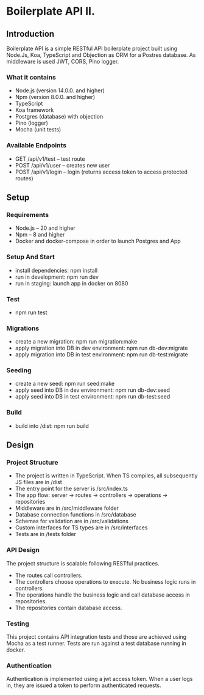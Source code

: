 # Boilerplate API II.

## Introduction

Boilerplate API is a simple RESTful API boilerplate project built using Node.Js, Koa, TypeScript and Objection as ORM for a Postres database. As middleware is used JWT, CORS, Pino logger.

### What it contains

* Node.js (version 14.0.0. and higher)
* Npm (version 8.0.0. and higher)
* TypeScript 
* Koa framework
* Postgres (database) with objection
* Pino (logger)
* Mocha (unit tests)

### Available Endpoints

* GET /api/v1/test – test route
* POST /api/v1/user – creates new user
* POST /api/v1/login – login (returns access token to access protected routes)

## Setup

### Requirements

* Node.js – 20 and higher
* Npm – 8 and higher
* Docker and docker-compose in order to launch Postgres and App 

### Setup And Start

* install dependencies: npm install
* run in development: npm run dev
* run in staging: launch app in docker on 8080

### Test

* npm run test

### Migrations

* create a new migration: npm run migration:make
* apply migration into DB in dev environment: npm run db-dev:migrate
* apply migration into DB in test environment: npm run db-test:migrate

### Seeding

* create a new seed: npm run seed:make
* apply seed into DB in dev environment: npm run db-dev:seed
* apply seed into DB in test environment: npm run db-test:seed

### Build

* build into /dist: npm run build


## Design

### Project Structure

* The project is written in TypeScript. When TS compiles, all subsequently JS files are in /dist
* The entry point for the server is /src/index.ts
* The app flow: server -> routes -> controllers -> operations -> repositories
* Middleware are in /src/middleware folder
* Database connection functions in /src/database
* Schemas for validation are in /src/validations
* Custom interfaces for TS types are in /src/interfaces
* Tests are in /tests folder

### API Design

The project structure is scalable following RESTful practices.

* The routes call controllers.
* The controllers choose operations to execute. No business logic runs in controllers.
* The operations handle the business logic and call database access in repositories.
* The repositories contain database access.

### Testing

This project contains API integration tests and those are achieved using Mocha as a test runner.
Tests are run against a test database running in docker.

### Authentication

Authentication is implemented using a jwt access token. When a user logs in, they are issued a token to perform authenticated requests.
